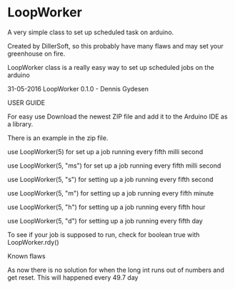 # LoopWorker
A very simple class to set up scheduled task on arduino.

Created by DillerSoft, so this probably have many flaws and may set your greenhouse on fire.

LoopWorker class is a really easy way to set up scheduled jobs on the arduino

31-05-2016 LoopWorker 0.1.0 - Dennis Gydesen

USER GUIDE

For easy use Download the newest ZIP file and add it to the Arduino IDE as a library. 

There is an example in the zip file.

use LoopWorker(5) for set up a job running every fifth milli second

use LoopWorker(5, "ms") for set up a job running every fifth milli second

use LoopWorker(5, "s") for setting up a job running every fifth second

use LoopWorker(5, "m") for setting up a job running every fifth minute

use LoopWorker(5, "h") for setting up a job running every fifth hour

use LoopWorker(5, "d") for setting up a job running every fifth day

To see if your job is supposed to run, check for boolean true with LoopWorker.rdy()

Known flaws

As now there is no solution for when the long int runs out of numbers and get reset. This will happened every 49.7 day
